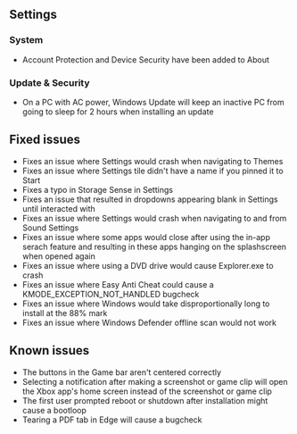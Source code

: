 ## Settings
### System
- Account Protection and Device Security have been added to About

### Update & Security
- On a PC with AC power, Windows Update will keep an inactive PC from going to sleep for 2 hours when installing an update

## Fixed issues
- Fixes an issue where Settings would crash when navigating to Themes
- Fixes an issue where Settings tile didn't have a name if you pinned it to Start
- Fixes a typo in Storage Sense in Settings
- Fixes an issue that resulted in dropdowns appearing blank in Settings until interacted with
- Fixes an issue where Settings would crash when navigating to and from Sound Settings
- Fixes an issue where some apps would close after using the in-app serach feature and resulting in these apps hanging on the splashscreen when opened again
- Fixes an issue where using a DVD drive would cause Explorer.exe to crash
- Fixes an issue where Easy Anti Cheat could cause a KMODE_EXCEPTION_NOT_HANDLED bugcheck
- Fixes an issue where Windows would take disproportionally long to install at the 88% mark
- Fixes an issue where Windows Defender offline scan would not work

## Known issues
- The buttons in the Game bar aren't centered correctly
- Selecting a notification after making a screenshot or game clip will open the Xbox app's home screen instead of the screenshot or game clip
- The first user prompted reboot or shutdown after installation might cause a bootloop
- Tearing a PDF tab in Edge will cause a bugcheck